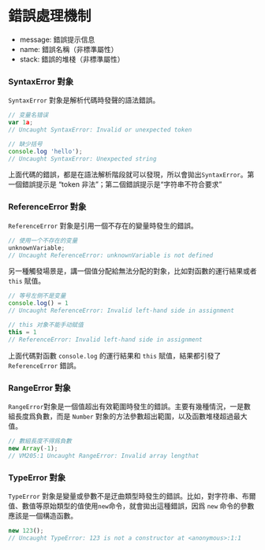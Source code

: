 # 錯誤處理機制

- message: 錯誤提示信息
- name: 錯誤名稱（非標準屬性）
- stack: 錯誤的堆棧（非標準屬性）

### SyntaxError 對象

`SyntaxError` 對象是解析代碼時發聲的語法錯誤。

```js
// 变量名错误
var 1a;
// Uncaught SyntaxError: Invalid or unexpected token

// 缺少括号
console.log 'hello');
// Uncaught SyntaxError: Unexpected string
```

上面代碼的錯誤，都是在語法解析階段就可以發現，所以會拋出`SyntaxError`。第一個錯誤提示是 “token 非法”；第二個錯誤提示是“字符串不符合要求”

### ReferenceError 對象

`ReferenceError` 對象是引用一個不存在的變量時發生的錯誤。

```js
// 使用一个不存在的变量
unknownVariable;
// Uncaught ReferenceError: unknownVariable is not defined
```

另一種觸發場景是，講一個值分配給無法分配的對象，比如對函數的運行結果或者 `this` 賦值。

```js
// 等号左侧不是变量
console.log() = 1
// Uncaught ReferenceError: Invalid left-hand side in assignment

// this 对象不能手动赋值
this = 1
// ReferenceError: Invalid left-hand side in assignment
```

上面代碼對函數 `console.log` 的運行結果和 `this` 賦值，結果都引發了 `ReferenceError` 錯誤。

### RangeError 對象

`RangeError`對象是一個值超出有效範圍時發生的錯誤。主要有幾種情況，一是數組長度爲負數，而是 `Number` 對象的方法參數超出範圍，以及函數堆棧超過最大值。

```js
// 數組長度不得爲負數
new Array(-1);
// VM205:1 Uncaught RangeError: Invalid array lengthat                          <anonymous>:1:1
```

### TypeError 對象

`TypeError` 對象是變量或參數不是迂曲類型時發生的錯誤。比如，對字符串、布爾值、數值等原始類型的值使用`new`命令，就會拋出這種錯誤，因爲 `new` 命令的參數應該是一個構造函數。

```js
new 123();
// Uncaught TypeError: 123 is not a constructor at <anonymous>:1:1
```
